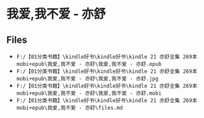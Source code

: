 # 我爱,我不爱 - 亦舒

## Files

- `F:/【01分类书籍】\kindle好书\kindle好书\kindle 21 亦舒全集 269本 mobi+epub\我爱,我不爱 - 亦舒\我爱,我不爱 - 亦舒.epub`
- `F:/【01分类书籍】\kindle好书\kindle好书\kindle 21 亦舒全集 269本 mobi+epub\我爱,我不爱 - 亦舒\我爱,我不爱 - 亦舒.jpg`
- `F:/【01分类书籍】\kindle好书\kindle好书\kindle 21 亦舒全集 269本 mobi+epub\我爱,我不爱 - 亦舒\我爱,我不爱 - 亦舒.mobi`
- `F:/【01分类书籍】\kindle好书\kindle好书\kindle 21 亦舒全集 269本 mobi+epub\我爱,我不爱 - 亦舒\files.md`
